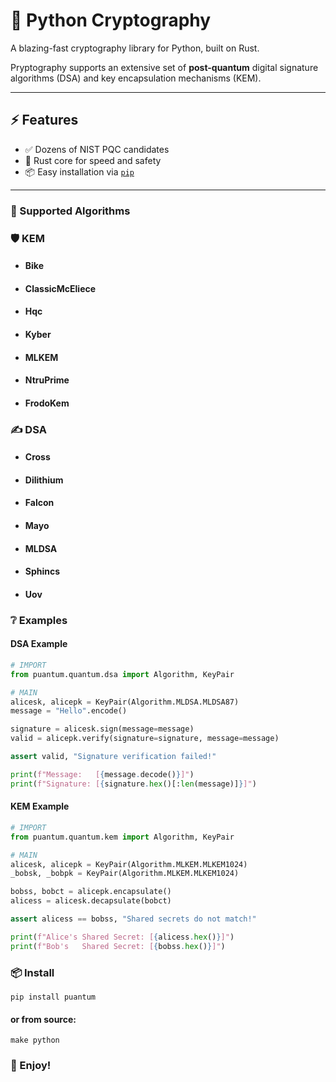 # 🔐 Python Cryptography

A blazing-fast cryptography library for Python, built on Rust.

Pryptography supports an extensive set of **post-quantum** digital signature algorithms (DSA) and key encapsulation mechanisms (KEM).

---
## ⚡ Features
- ✅ Dozens of NIST PQC candidates 
- 🦀 Rust core for speed and safety
- 📦 Easy installation via [`pip`](https://pip.pypa.io)
---

### 🧬 Supported Algorithms

### 🛡️ KEM
- #### Bike
- #### ClassicMcEliece
- #### Hqc
- #### Kyber
- #### MLKEM
- #### NtruPrime
- #### FrodoKem

### ✍️ DSA
- #### Cross
- #### Dilithium
- #### Falcon
- #### Mayo
- #### MLDSA
- #### Sphincs
- #### Uov

### ❔ Examples

#### DSA Example
```python
# IMPORT
from puantum.quantum.dsa import Algorithm, KeyPair

# MAIN
alicesk, alicepk = KeyPair(Algorithm.MLDSA.MLDSA87)
message = "Hello".encode()

signature = alicesk.sign(message=message)
valid = alicepk.verify(signature=signature, message=message)

assert valid, "Signature verification failed!"

print(f"Message:   [{message.decode()}]")
print(f"Signature: [{signature.hex()[:len(message)]}]")
```

#### KEM Example
```python
# IMPORT
from puantum.quantum.kem import Algorithm, KeyPair

# MAIN
alicesk, alicepk = KeyPair(Algorithm.MLKEM.MLKEM1024)
_bobsk, _bobpk = KeyPair(Algorithm.MLKEM.MLKEM1024)

bobss, bobct = alicepk.encapsulate()
alicess = alicesk.decapsulate(bobct)

assert alicess == bobss, "Shared secrets do not match!"

print(f"Alice's Shared Secret: [{alicess.hex()}]")
print(f"Bob's   Shared Secret: [{bobss.hex()}]")
```

### 📦 Install
```shell
pip install puantum
```

#### or from source:
```shell
make python
```

### 🥳 Enjoy!
